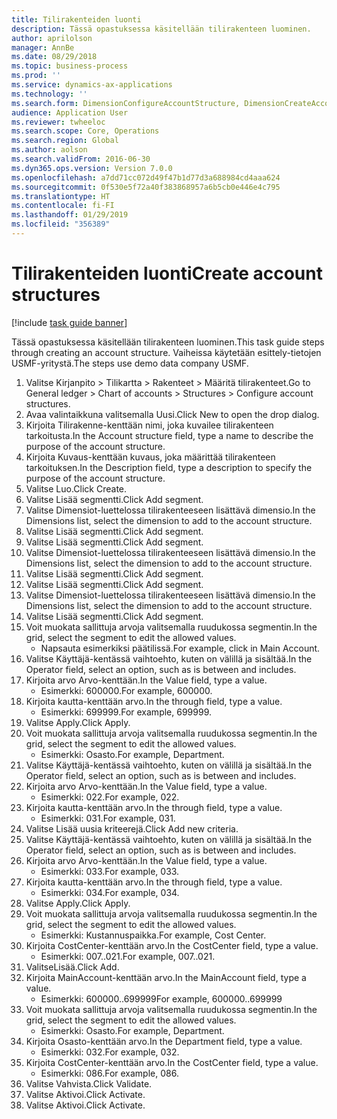 ```yaml
---
title: Tilirakenteiden luonti
description: Tässä opastuksessa käsitellään tilirakenteen luominen.
author: aprilolson
manager: AnnBe
ms.date: 08/29/2018
ms.topic: business-process
ms.prod: ''
ms.service: dynamics-ax-applications
ms.technology: ''
ms.search.form: DimensionConfigureAccountStructure, DimensionCreateAccountStructure, DimensionHierarchyAddLevel, DimensionHierarchyConstraintActivate
audience: Application User
ms.reviewer: twheeloc
ms.search.scope: Core, Operations
ms.search.region: Global
ms.author: aolson
ms.search.validFrom: 2016-06-30
ms.dyn365.ops.version: Version 7.0.0
ms.openlocfilehash: a7dd71cc072d49f47b1d77d3a688984cd4aaa624
ms.sourcegitcommit: 0f530e5f72a40f383868957a6b5cb0e446e4c795
ms.translationtype: HT
ms.contentlocale: fi-FI
ms.lasthandoff: 01/29/2019
ms.locfileid: "356389"
---
```

# <a name="create-account-structures"></a><span data-ttu-id="cf30c-103">Tilirakenteiden luonti</span><span class="sxs-lookup"><span data-stu-id="cf30c-103">Create account structures</span></span>

[!include [task guide banner](../../includes/task-guide-banner.md)]

<span data-ttu-id="cf30c-104">Tässä opastuksessa käsitellään tilirakenteen luominen.</span><span class="sxs-lookup"><span data-stu-id="cf30c-104">This task guide steps through creating an account structure.</span></span> <span data-ttu-id="cf30c-105">Vaiheissa käytetään esittely-tietojen USMF-yritystä.</span><span class="sxs-lookup"><span data-stu-id="cf30c-105">The steps use demo data company USMF.</span></span>

1. <span data-ttu-id="cf30c-106">Valitse Kirjanpito > Tilikartta > Rakenteet > Määritä tilirakenteet.</span><span class="sxs-lookup"><span data-stu-id="cf30c-106">Go to General ledger > Chart of accounts > Structures > Configure account structures.</span></span>
2. <span data-ttu-id="cf30c-107">Avaa valintaikkuna valitsemalla Uusi.</span><span class="sxs-lookup"><span data-stu-id="cf30c-107">Click New to open the drop dialog.</span></span>
3. <span data-ttu-id="cf30c-108">Kirjoita Tilirakenne-kenttään nimi, joka kuvailee tilirakenteen tarkoitusta.</span><span class="sxs-lookup"><span data-stu-id="cf30c-108">In the Account structure field, type a name to describe the purpose of the account structure.</span></span>
4. <span data-ttu-id="cf30c-109">Kirjoita Kuvaus-kenttään kuvaus, joka määrittää tilirakenteen tarkoituksen.</span><span class="sxs-lookup"><span data-stu-id="cf30c-109">In the Description field, type a description to specify the purpose of the account structure.</span></span>
5. <span data-ttu-id="cf30c-110">Valitse Luo.</span><span class="sxs-lookup"><span data-stu-id="cf30c-110">Click Create.</span></span>
6. <span data-ttu-id="cf30c-111">Valitse Lisää segmentti.</span><span class="sxs-lookup"><span data-stu-id="cf30c-111">Click Add segment.</span></span>
7. <span data-ttu-id="cf30c-112">Valitse Dimensiot-luettelossa tilirakenteeseen lisättävä dimensio.</span><span class="sxs-lookup"><span data-stu-id="cf30c-112">In the Dimensions list, select the dimension to add to the account structure.</span></span>
8. <span data-ttu-id="cf30c-113">Valitse Lisää segmentti.</span><span class="sxs-lookup"><span data-stu-id="cf30c-113">Click Add segment.</span></span>
9. <span data-ttu-id="cf30c-114">Valitse Lisää segmentti.</span><span class="sxs-lookup"><span data-stu-id="cf30c-114">Click Add segment.</span></span>
10. <span data-ttu-id="cf30c-115">Valitse Dimensiot-luettelossa tilirakenteeseen lisättävä dimensio.</span><span class="sxs-lookup"><span data-stu-id="cf30c-115">In the Dimensions list, select the dimension to add to the account structure.</span></span>
11. <span data-ttu-id="cf30c-116">Valitse Lisää segmentti.</span><span class="sxs-lookup"><span data-stu-id="cf30c-116">Click Add segment.</span></span>
12. <span data-ttu-id="cf30c-117">Valitse Lisää segmentti.</span><span class="sxs-lookup"><span data-stu-id="cf30c-117">Click Add segment.</span></span>
13. <span data-ttu-id="cf30c-118">Valitse Dimensiot-luettelossa tilirakenteeseen lisättävä dimensio.</span><span class="sxs-lookup"><span data-stu-id="cf30c-118">In the Dimensions list, select the dimension to add to the account structure.</span></span>
14. <span data-ttu-id="cf30c-119">Valitse Lisää segmentti.</span><span class="sxs-lookup"><span data-stu-id="cf30c-119">Click Add segment.</span></span>
15. <span data-ttu-id="cf30c-120">Voit muokata sallittuja arvoja valitsemalla ruudukossa segmentin.</span><span class="sxs-lookup"><span data-stu-id="cf30c-120">In the grid, select the segment to edit the allowed values.</span></span>
    * <span data-ttu-id="cf30c-121">Napsauta esimerkiksi päätilissä.</span><span class="sxs-lookup"><span data-stu-id="cf30c-121">For example, click in Main Account.</span></span>  
16. <span data-ttu-id="cf30c-122">Valitse Käyttäjä-kentässä vaihtoehto, kuten on välillä ja sisältää.</span><span class="sxs-lookup"><span data-stu-id="cf30c-122">In the Operator field, select an option, such as is between and includes.</span></span>
17. <span data-ttu-id="cf30c-123">Kirjoita arvo Arvo-kenttään.</span><span class="sxs-lookup"><span data-stu-id="cf30c-123">In the Value field, type a value.</span></span>
    * <span data-ttu-id="cf30c-124">Esimerkki: 600000.</span><span class="sxs-lookup"><span data-stu-id="cf30c-124">For example, 600000.</span></span>  
18. <span data-ttu-id="cf30c-125">Kirjoita kautta-kenttään arvo.</span><span class="sxs-lookup"><span data-stu-id="cf30c-125">In the through field, type a value.</span></span>
    * <span data-ttu-id="cf30c-126">Esimerkki: 699999.</span><span class="sxs-lookup"><span data-stu-id="cf30c-126">For example, 699999.</span></span>  
19. <span data-ttu-id="cf30c-127">Valitse Apply.</span><span class="sxs-lookup"><span data-stu-id="cf30c-127">Click Apply.</span></span>
20. <span data-ttu-id="cf30c-128">Voit muokata sallittuja arvoja valitsemalla ruudukossa segmentin.</span><span class="sxs-lookup"><span data-stu-id="cf30c-128">In the grid, select the segment to edit the allowed values.</span></span>
    * <span data-ttu-id="cf30c-129">Esimerkki: Osasto.</span><span class="sxs-lookup"><span data-stu-id="cf30c-129">For example, Department.</span></span>  
21. <span data-ttu-id="cf30c-130">Valitse Käyttäjä-kentässä vaihtoehto, kuten on välillä ja sisältää.</span><span class="sxs-lookup"><span data-stu-id="cf30c-130">In the Operator field, select an option, such as is between and includes.</span></span>
22. <span data-ttu-id="cf30c-131">Kirjoita arvo Arvo-kenttään.</span><span class="sxs-lookup"><span data-stu-id="cf30c-131">In the Value field, type a value.</span></span>
    * <span data-ttu-id="cf30c-132">Esimerkki: 022.</span><span class="sxs-lookup"><span data-stu-id="cf30c-132">For example, 022.</span></span>  
23. <span data-ttu-id="cf30c-133">Kirjoita kautta-kenttään arvo.</span><span class="sxs-lookup"><span data-stu-id="cf30c-133">In the through field, type a value.</span></span>
    * <span data-ttu-id="cf30c-134">Esimerkki: 031.</span><span class="sxs-lookup"><span data-stu-id="cf30c-134">For example, 031.</span></span>  
24. <span data-ttu-id="cf30c-135">Valitse Lisää uusia kriteerejä.</span><span class="sxs-lookup"><span data-stu-id="cf30c-135">Click Add new criteria.</span></span>
25. <span data-ttu-id="cf30c-136">Valitse Käyttäjä-kentässä vaihtoehto, kuten on välillä ja sisältää.</span><span class="sxs-lookup"><span data-stu-id="cf30c-136">In the Operator field, select an option, such as is between and includes.</span></span>
26. <span data-ttu-id="cf30c-137">Kirjoita arvo Arvo-kenttään.</span><span class="sxs-lookup"><span data-stu-id="cf30c-137">In the Value field, type a value.</span></span>
    * <span data-ttu-id="cf30c-138">Esimerkki: 033.</span><span class="sxs-lookup"><span data-stu-id="cf30c-138">For example, 033.</span></span>  
27. <span data-ttu-id="cf30c-139">Kirjoita kautta-kenttään arvo.</span><span class="sxs-lookup"><span data-stu-id="cf30c-139">In the through field, type a value.</span></span>
    * <span data-ttu-id="cf30c-140">Esimerkki: 034.</span><span class="sxs-lookup"><span data-stu-id="cf30c-140">For example, 034.</span></span>  
28. <span data-ttu-id="cf30c-141">Valitse Apply.</span><span class="sxs-lookup"><span data-stu-id="cf30c-141">Click Apply.</span></span>
29. <span data-ttu-id="cf30c-142">Voit muokata sallittuja arvoja valitsemalla ruudukossa segmentin.</span><span class="sxs-lookup"><span data-stu-id="cf30c-142">In the grid, select the segment to edit the allowed values.</span></span>
    * <span data-ttu-id="cf30c-143">Esimerkki: Kustannuspaikka.</span><span class="sxs-lookup"><span data-stu-id="cf30c-143">For example, Cost Center.</span></span>  
30. <span data-ttu-id="cf30c-144">Kirjoita CostCenter-kenttään arvo.</span><span class="sxs-lookup"><span data-stu-id="cf30c-144">In the CostCenter field, type a value.</span></span>
    * <span data-ttu-id="cf30c-145">Esimerkki: 007..021.</span><span class="sxs-lookup"><span data-stu-id="cf30c-145">For example, 007..021.</span></span>  
31. <span data-ttu-id="cf30c-146">ValitseLisää.</span><span class="sxs-lookup"><span data-stu-id="cf30c-146">Click Add.</span></span>
32. <span data-ttu-id="cf30c-147">Kirjoita MainAccount-kenttään arvo.</span><span class="sxs-lookup"><span data-stu-id="cf30c-147">In the MainAccount field, type a value.</span></span>
    * <span data-ttu-id="cf30c-148">Esimerkki: 600000..699999</span><span class="sxs-lookup"><span data-stu-id="cf30c-148">For example, 600000..699999</span></span>  
33. <span data-ttu-id="cf30c-149">Voit muokata sallittuja arvoja valitsemalla ruudukossa segmentin.</span><span class="sxs-lookup"><span data-stu-id="cf30c-149">In the grid, select the segment to edit the allowed values.</span></span>
    * <span data-ttu-id="cf30c-150">Esimerkki: Osasto.</span><span class="sxs-lookup"><span data-stu-id="cf30c-150">For example, Department.</span></span>  
34. <span data-ttu-id="cf30c-151">Kirjoita Osasto-kenttään arvo.</span><span class="sxs-lookup"><span data-stu-id="cf30c-151">In the Department field, type a value.</span></span>
    * <span data-ttu-id="cf30c-152">Esimerkki: 032.</span><span class="sxs-lookup"><span data-stu-id="cf30c-152">For example, 032.</span></span>  
35. <span data-ttu-id="cf30c-153">Kirjoita CostCenter-kenttään arvo.</span><span class="sxs-lookup"><span data-stu-id="cf30c-153">In the CostCenter field, type a value.</span></span>
    * <span data-ttu-id="cf30c-154">Esimerkki: 086.</span><span class="sxs-lookup"><span data-stu-id="cf30c-154">For example, 086.</span></span>  
36. <span data-ttu-id="cf30c-155">Valitse Vahvista.</span><span class="sxs-lookup"><span data-stu-id="cf30c-155">Click Validate.</span></span>
37. <span data-ttu-id="cf30c-156">Valitse Aktivoi.</span><span class="sxs-lookup"><span data-stu-id="cf30c-156">Click Activate.</span></span>
38. <span data-ttu-id="cf30c-157">Valitse Aktivoi.</span><span class="sxs-lookup"><span data-stu-id="cf30c-157">Click Activate.</span></span>

